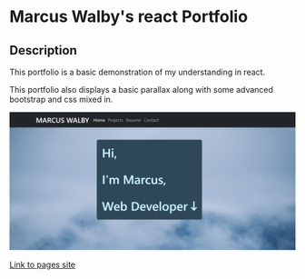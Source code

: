 # Marcus Walby's react Portfolio

## Description

This portfolio is a basic demonstration of my understanding in react.

This portfolio also displays a basic parallax along with some advanced bootstrap and css mixed in.

![react page](/public/images/snipe.PNG)

[Link to pages site](LINK)
